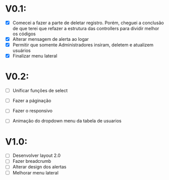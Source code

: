 # V0.1:
  - [x] Comecei a fazer a parte de deletar registro. Porém, cheguei a conclusão de que terei que refazer a estrutura das controllers para dividir melhor os códigos
  - [x] Alterar mensagem de alerta ao logar
  - [x] Permitir que somente Administradores insiram, deletem e atualizem usuários
  - [x] Finalizar menu lateral

# V0.2:
  - [ ] Unificar funções de select
  - [ ] Fazer a páginação
  - [ ] Fazer o responsivo
  - [ ] Animação do dropdown menu da tabela de usuarios


# V1.0:
  - [ ] Desenvolver layout 2.0
  - [ ] Fazer breadcrumb
  - [ ] Alterar design dos alertas
  - [ ] Melhorar menu lateral